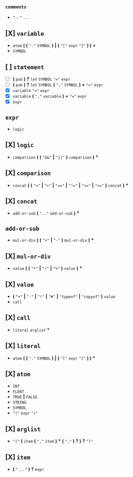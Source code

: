 ### `comments`

- `"--"` `...`

## [X] `variable`

- `atom` **(**
  **(** `"."` `SYMBOL` **)**
  **|** **(** `"["` `expr` `"]"` **)**
  **)** **+**
- `SYMBOL`

## [ ] `statement`

- [ ] **(** `pub` **)** **?** `let` `SYMBOL` `"="` `expr`
- [ ] **(** `pub` **)** **?** `let` `SYMBOL` **(** `","` `SYMBOL` **)** **+** `"="` `expr`
- [x] `variable` `"="` `expr`
- [x] `variable` **(** `","` `variable` **)** **+** `"="` `expr`
- [x] `expr`

## `expr`

- `logic`

## [X] `logic`

- `comparison` **(** **(** `"&&"` **|** `"||"` **)** `comparison` **)** **\***

## [X] `comparison`

- `concat` **(** **(** `"<"` **|** `">"` **|** `"=="` **|** `"!="` **|** `"<="` **|** `">="` **)** `concat` **)** **\***

## [X] `concat`

- `add-or-sub` **(** `".."` `add-or-sub` **)** **\***

## `add-or-sub`

- `mul-or-div` **(** **(** `"+"` **|** `"-"` **)** `mul-or-div` **)** **\***

## [X] `mul-or-div`

- `value` **(** **(** `"*"` **|** `"/"` **|** `"%"` **)** `value` **)** **\***

## [X] `value`

- **(** `"+"` **|** `"-"` **|** `"!"` **|** `"#"` **|** `"typeof"` **|** `"copyof"` **)** `value`
- `call`

## [X] `call`

- `literal` `arglist` **\***

## [X] `literal`

- `atom` **(**
  **(** `"."` `SYMBOL` **)**
  **|** **(** `"["` `expr` `"]"` **)**
  **)** **\***

## [X] `atom`

- `INT`
- `FLOAT`
- `TRUE` **|** `FALSE`
- `STRING`
- `SYMBOL`
- `"("` `expr` `")"`

## [X] `arglist`

- `"("` **(** `item` **(** `","` `item` **)** **\*** **(** `","` **)** **?** **)** **?** `")"`

## [X] `item`

- **(** `"..."` **)** **?** `expr`
